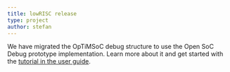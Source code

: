 ```yaml
---
title: lowRISC release
type: project
author: stefan
---
```


We have migrated the OpTiMSoC debug structure to use the Open SoC
Debug prototype implementation. Learn more about it and get started
with the
[tutorial in the user guide](http://www.optimsoc.org/docs/index.html).


